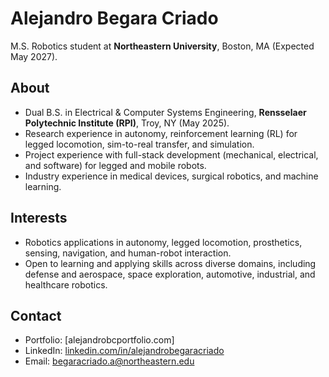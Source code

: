 # Alejandro Begara Criado
M.S. Robotics student at **Northeastern University**, Boston, MA (Expected May 2027).

## About 
- Dual B.S. in Electrical & Computer Systems Engineering, **Rensselaer Polytechnic Institute (RPI)**, Troy, NY (May 2025).
- Research experience in autonomy, reinforcement learning (RL) for legged locomotion, sim-to-real transfer, and simulation.
- Project experience with full-stack development (mechanical, electrical, and software) for legged and mobile robots.
- Industry experience in medical devices, surgical robotics, and machine learning.

## Interests
- Robotics applications in autonomy, legged locomotion, prosthetics, sensing, navigation, and human-robot interaction.
- Open to learning and applying skills across diverse domains, including defense and aerospace, space exploration, automotive, industrial, and healthcare robotics.

## Contact
- Portfolio: [alejandrobcportfolio.com]
- LinkedIn: [linkedin.com/in/alejandrobegaracriado](https://linkedin.com/in/alejandrobegaracriado)
- Email: begaracriado.a@northeastern.edu
